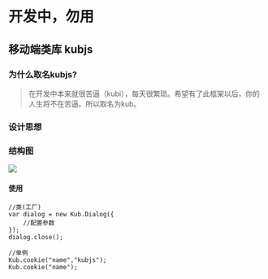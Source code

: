 # 开发中，勿用

## 移动端类库 kubjs

### 为什么取名kubjs?

> 在开发中本来就很苦逼（kubi），每天很繁琐。希望有了此框架以后，你的人生将不在苦逼。所以取名为kub。

### 设计思想


### 结构图
![](http://img.geilicdn.com/kub1437990758940.png)

#### 使用

```
//类(工厂)
var dialog = new Kub.Dialog({
    //配置参数
});
dialog.close();

//单例
Kub.cookie("name","kubjs");
Kub.cookie("name");
```
